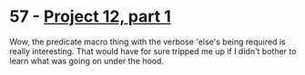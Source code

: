 # 57 - [Project 12, part 1](https://www.hackingwithswift.com/100/swiftui/57)

Wow, the predicate macro thing with the verbose 'else's being required is really interesting. That would have for sure tripped me up if I didn't bother to learn what was going on under the hood.
